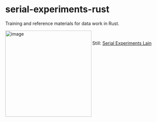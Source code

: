 # serial-experiments-rust

Training and reference materials for data work in Rust. 

<img width="271" align="left" alt="image" src="https://github.com/herndonj/serial-experiments-rust/assets/4502413/eb4ef7f6-6394-4982-8d7d-0e1909da35bc"> <br/>

Still: [Serial Experiments Lain](https://en.wikipedia.org/wiki/Serial_Experiments_Lain) 

